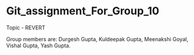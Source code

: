 # Git_assignment_For_Group_10
 Topic - REVERT

Group members are:
	Durgesh Gupta,
	Kuldeepak Gupta,
	Meenakshi Goyal,
	Vishal Gupta,
	Yash Gupta.

	
